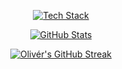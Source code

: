 <p align="center">
  <a href="https://github.com/0l1v3rr/github-readme-tech-stack">
    <img src="https://github-readme-tech-stack.vercel.app/api/cards?theme=ayu&lineCount=2&title=Tech%20Stack&line2=react,react,00B0FF;tailwind-css,tailwind,00B0FF;typescript,typescript,00B0FF&line1=spring,spring,00B0FF;spring-boot,spring_boot,00B0FF;go,go,00B0FF&titleColor=%23FF4747&badge=%2310151F" alt="Tech Stack">
  </a>
</p>

<p align="center">
  <a href="https://github.com/anuraghazra/github-readme-stats">
    <img src="https://github-readme-stats.vercel.app/api?username=0l1v3rr&show_icons=true&title_color=FF4747&icon_color=00B0FF&text_color=C9D1D9&border_color=151B26&bg_color=0B0E14&count_private=true&include_all_commits=true&custom_title=GitHub%20Stats&cache_seconds=7200&hide=contribs" alt="GitHub Stats">
  </a>
</p>

<p align="center">
  <a href="https://github.com/DenverCoder1/github-readme-streak-stats">
    <img src="https://github-readme-streak-stats.herokuapp.com/?user=0l1v3rr&background=0B0E14&border=151B26&stroke=151B26&dates=3B4C6B&sideNums=00B0FF&sideLabels=00B0FF&currStreakNum=C9D1D9&ring=FF4747&fire=FF4747&currStreakLabel=FF4747" alt="Olivér's GitHub Streak">
  </a>
</p>
